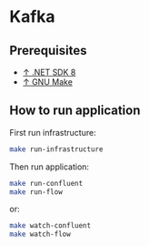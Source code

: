# Kafka

## Prerequisites

- [↑ .NET SDK 8](https://dotnet.microsoft.com/en-us/download/dotnet/8.0)
- [↑ GNU Make](https://www.gnu.org/software/make)

## How to run application

First run infrastructure:

```bash
make run-infrastructure
```

Then run application:

```bash
make run-confluent
make run-flow
```
or:

```bash
make watch-confluent
make watch-flow
```
